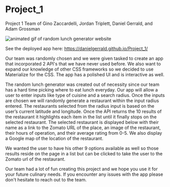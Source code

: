 # Project_1

Project 1
Team of Gino Zaccardelli, Jordan Triplett, Daniel Gerrald, and Adam Grossman


<img src="./assets/images/ranGen.gif" alt="animated gif of random lunch generator website">

See the deployed app here: https://danielgerrald.github.io/Project_1/

Our team was randomly chosen and we were given tasked to create an app that incorporated 2 API's that we have never used before. We also want to expand our knowledge of other CSS frameworks so we decided to use Materialize for the CSS. The app has a polished UI and is interactive as well. 

The random lunch generator was created out of necessity since our team has a hard time picking where to eat lunch everyday. Our app will allow a user to enter inputs like type of cuisine and a search radius. Once the inputs are chosen we will randomly generate a restaurant within the input radius entered. The restaurants selected from the radius input is based on the user’s current latitude and longitude. Once the API returns the 10 results of the restaurant it highlights each item in the list until it finally stops on the selected restaurant. The selected restaurant is displayed below with their name as a link to the Zomato URL of the place, an image of the restaurant, their hours of operation, and their average rating from 0-5. We also display a Google map of the location of the restaurant.

We wanted the user to have his other 9 options available as well so those results reside on the page in a list but can be clicked to take the user to the Zomato url of the restaurant.

Our team had a lot of fun creating this project and we hope you use it for your future culinary needs. If you encounter any issues with the app please don't hesitate to reach out to the team.